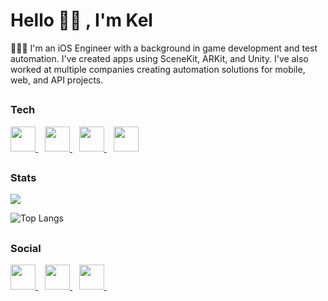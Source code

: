 <h1 align="left">Hello 👋🏽 , I'm Kel</h1>

👨🏽‍💻 I'm an iOS Engineer with a background in game development and test automation. I've created apps using SceneKit, ARKit, and Unity. I've also worked at multiple companies creating automation solutions for mobile, web, and API projects.

## <h3 align="left">Tech</h3>

<p align="left"> 
<a href="https://developer.apple.com/swift/" target="_blank"> <img src="https://www.vectorlogo.zone/logos/swift/swift-icon.svg" width="40"/> </a> &ensp;
<a href="https://unity.com/" target="_blank"> <img src="https://www.vectorlogo.zone/logos/unity3d/unity3d-icon.svg" width="40"/> </a> &ensp;
<a href="https://cucumber.com" target="_blank"> <img src="https://www.vectorlogo.zone/logos/cucumberio/cucumberio-icon.svg" width="40"/> </a> &ensp;
<a href="https://bitrise.io" target="_blank"> <img src="https://www.vectorlogo.zone/logos/bitriseio/bitriseio-icon.svg" width="40"/> </a>
</p>

## <h3 align="left">Stats</h3>

<a href="">
  <img align="centre" src="https://github-readme-stats.vercel.app/api?username=KelCodesStuff&count_private=true&include_all_commits=true&show_icons=true&theme=gotham" />
<a />
  
![Top Langs](https://github-readme-stats.vercel.app/api/top-langs/?username=KelCodesStuff&theme=gotham)

## <h3 align="left">Social</h3>

<p align="left"> 
<a href="https://linkedin.com/in/kelcodes" target="blank"> <img src="https://www.vectorlogo.zone/logos/linkedin/linkedin-icon.svg" width="40"/> </a> &ensp;
<a href="https://twitter.com/isequaltokel" target="blank"> <img src="https://www.vectorlogo.zone/logos/twitter/twitter-icon.svg" width="40"/> </a> &ensp;
<a href="https://twitch.com/in/kelcodes" target="blank"> <img src="https://www.vectorlogo.zone/logos/twitch/twitch-icon.svg" width="40"/> </a> &ensp;
</p>


